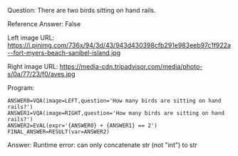 Question: There are two birds sitting on hand rails.

Reference Answer: False

Left image URL: https://i.pinimg.com/736x/94/3d/43/943d430398cfb291e983eeb97c1f922a--fort-myers-beach-sanibel-island.jpg

Right image URL: https://media-cdn.tripadvisor.com/media/photo-s/0a/77/23/f0/aves.jpg

Program:

```
ANSWER0=VQA(image=LEFT,question='How many birds are sitting on hand rails?')
ANSWER1=VQA(image=RIGHT,question='How many birds are sitting on hand rails?')
ANSWER2=EVAL(expr='{ANSWER0} + {ANSWER1} == 2')
FINAL_ANSWER=RESULT(var=ANSWER2)
```
Answer: Runtime error: can only concatenate str (not "int") to str


